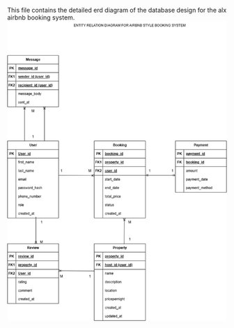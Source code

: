 This file contains the detailed erd diagram of the database design for the alx airbnb booking system.
![ERD Diagram](erd-diagram.png)
